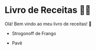 # Livro de Receitas :woman_cook:

Olá! Bem vindo ao meu livro de receitas! :wave:  

- Strogonoff de Frango

- Pavê
